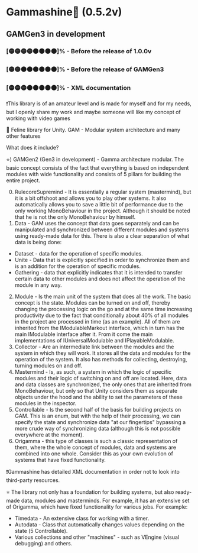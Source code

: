 # Gammashine💛 (0.5.2v)
##  GAMGen3 in development

### [🟡🟡🟡🟡⚫⚫⚫⚫]% - Before the release of 1.0.0v  
### [🟡🟡⚫⚫⚫⚫⚫⚫]% - Before the release of GAMGen3  
### [🟡🟡🟡⚫⚫⚫⚫⚫]% - XML documentation    

❗This library is of an amateur level and is made for myself and for my needs, but I openly share my work and maybe someone will like my concept of working with video games

💛 Feline library for Unity. GAM - Modular system architecture and many other features 

What does it include?

⭐) GAMGen2 (Gen3 in development) - Gamma architecture modular. The basic concept consists of the fact that everything is based on independent modules with wide functionality and consists of 5 pillars for building the entire project.

0) RulecoreSupremind - It is essentially a regular system (mastermind), but it is a bit offshoot and allows you to play other systems. It also automatically allows you to save a little bit of performance due to the only working MonoBehaviour in the project. Although it should be noted that he is not the only MonoBehaviour by himself.
1) Data - GAM uses the concept that data goes separately and can be manipulated and synchronized between different modules and systems using ready-made data for this. There is also a clear separation of what data is being done:
- Dataset - data for the operation of specific modules.
- Unite - Data that is explicitly specified in order to synchronize them and is an addition for the operation of specific modules.
- Gathering - data that explicitly indicates that it is intended to transfer certain data to other modules and does not affect the operation of the module in any way.
2) Module - Is the main unit of the system that does all the work. The basic concept is the state. Modules can be turned on and off, thereby changing the processing logic on the go and at the same time increasing productivity due to the fact that conditionally about 40% of all modules in the project are processed in time (as an example). All of them are inherited from the IModulableMarkout interface, which in turn has the main IModulable interface after it. From it come the main implementations of IUniversalModulable and IPlayableModulable.
3) Collector - Are an intermediate link between the modules and the system in which they will work. It stores all the data and modules for the operation of the system. It also has methods for collecting, destroying, turning modules on and off.
4) Mastermind - Is, as such, a system in which the logic of specific modules and their logic of switching on and off are located. Here, data and data classes are synchronized, the only ones that are inherited from MonoBehaviour, but only so that Unity considers them as separate objects under the hood and the ability to set the parameters of these modules in the inspector.
5) Controllable - Is the second half of the basis for building projects on GAM. This is an enum, but with the help of their processing, we can specify the state and synchronize data "at our fingertips" bypassing a more crude way of synchronizing data (although this is not possible everywhere at the moment).
6) Origamma - this type of classes is such a classic representation of them, where the whole concept of modules, data and systems are combined into one whole. Consider this as your own evolution of systems that have fixed functionality.

❗Gammashine has detailed XML documentation in order not to look into third-party resources.

⭐ The library not only has a foundation for building systems, but also ready-made data, modules and masterminds. For example, it has an extensive set of Origamma, which have fixed functionality for various jobs. For example:

- Timedata - An extensive class for working with a timer.
- Autodata - Class that automatically changes values depending on the state (5️ Controllable).
- Various collections and other "machines" - such as VEngine (visual debugging) and others.
